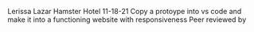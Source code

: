 Lerissa Lazar
Hamster Hotel
11-18-21
Copy a protoype into vs code and make it into a functioning website with responsiveness 
Peer reviewed by 
